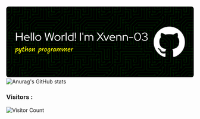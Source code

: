 ![Xvenn-03](github-header-image.png)
![Anurag's GitHub stats](https://github-readme-stats.vercel.app/api?username=anuraghazra&show_icons=true&theme=transparent)
### Visitors :
![Visitor Count](https://profile-counter.glitch.me/Xvenn-03/count.svg)
